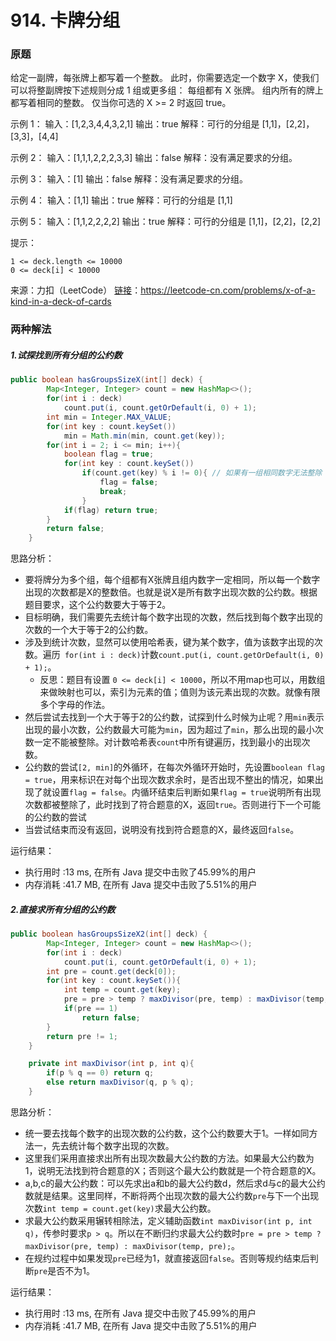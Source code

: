 # 914. 卡牌分组

### 原题
给定一副牌，每张牌上都写着一个整数。
此时，你需要选定一个数字 X，使我们可以将整副牌按下述规则分成 1 组或更多组：
每组都有 X 张牌。
组内所有的牌上都写着相同的整数。
仅当你可选的 X >= 2 时返回 true。

示例 1：
输入：[1,2,3,4,4,3,2,1]
输出：true
解释：可行的分组是 [1,1]，[2,2]，[3,3]，[4,4]

示例 2：
输入：[1,1,1,2,2,2,3,3]
输出：false
解释：没有满足要求的分组。

示例 3：
输入：[1]
输出：false
解释：没有满足要求的分组。

示例 4：
输入：[1,1]
输出：true
解释：可行的分组是 [1,1]

示例 5：
输入：[1,1,2,2,2,2]
输出：true
解释：可行的分组是 [1,1]，[2,2]，[2,2]

提示：
```
1 <= deck.length <= 10000
0 <= deck[i] < 10000
```

来源：力扣（LeetCode）
[链接](https://leetcode-cn.com/problems/x-of-a-kind-in-a-deck-of-cards)：https://leetcode-cn.com/problems/x-of-a-kind-in-a-deck-of-cards

### 两种解法

##### 1.试探找到所有分组的公约数

```java
public boolean hasGroupsSizeX(int[] deck) {
        Map<Integer, Integer> count = new HashMap<>();
        for(int i : deck)
            count.put(i, count.getOrDefault(i, 0) + 1);
        int min = Integer.MAX_VALUE;
        for(int key : count.keySet())
            min = Math.min(min, count.get(key));
        for(int i = 2; i <= min; i++){
            boolean flag = true;
            for(int key : count.keySet())
                if(count.get(key) % i != 0){ // 如果有一组相同数字无法整除 每组分i就不可以
                    flag = false;
                    break;
                }
            if(flag) return true;
        }
        return false;
    }
```

思路分析：

* 要将牌分为多个组，每个组都有X张牌且组内数字一定相同，所以每一个数字出现的次数都是X的整数倍。也就是说X是所有数字出现次数的公约数。根据题目要求，这个公约数要大于等于2。
* 目标明确，我们需要先去统计每个数字出现的次数，然后找到每个数字出现的次数的一个大于等于2的公约数。
* 涉及到统计次数，显然可以使用哈希表，键为某个数字，值为该数字出现的次数。遍历` for(int i : deck)`计数`count.put(i, count.getOrDefault(i, 0) + 1);`。
    * 反思：题目有设置 `0 <= deck[i] < 10000`，所以不用map也可以，用数组来做映射也可以，索引为元素的值；值则为该元素出现的次数。就像有限多个字母的作法。
* 然后尝试去找到一个大于等于2的公约数，试探到什么时候为止呢？用`min`表示出现的最小次数，公约数最大可能为`min`，因为超过了`min`，那么出现的最小次数一定不能被整除。对计数哈希表`count`中所有键遍历，找到最小的出现次数。
* 公约数的尝试`[2, min]`的外循环，在每次外循环开始时，先设置`boolean flag = true`，用来标识在对每个出现次数求余时，是否出现不整出的情况，如果出现了就设置`flag = false`。内循环结束后判断如果`flag = true`说明所有出现次数都被整除了，此时找到了符合题意的X，返回`true`。否则进行下一个可能的公约数的尝试
* 当尝试结束而没有返回，说明没有找到符合题意的X，最终返回`false`。

运行结果：
* 执行用时 :13 ms, 在所有 Java 提交中击败了45.99%的用户
* 内存消耗 :41.7 MB, 在所有 Java 提交中击败了5.51%的用户

##### 2.直接求所有分组的公约数

```java
public boolean hasGroupsSizeX2(int[] deck) {
        Map<Integer, Integer> count = new HashMap<>();
        for(int i : deck)
            count.put(i, count.getOrDefault(i, 0) + 1);
        int pre = count.get(deck[0]);
        for(int key : count.keySet()){
            int temp = count.get(key);
            pre = pre > temp ? maxDivisor(pre, temp) : maxDivisor(temp, pre);
            if(pre == 1)
                return false;
        }
        return pre != 1;
    }

 	private int maxDivisor(int p, int q){
        if(p % q == 0) return q;
        else return maxDivisor(q, p % q);
    }
```

思路分析：

* 统一要去找每个数字的出现次数的公约数，这个公约数要大于1。一样如同方法一，先去统计每个数字出现的次数。
* 这里我们采用直接求出所有出现次数最大公约数的方法。如果最大公约数为1，说明无法找到符合题意的X；否则这个最大公约数就是一个符合题意的X。
* a,b,c的最大公约数：可以先求出a和b的最大公约数d，然后求d与c的最大公约数就是结果。这里同样，不断将两个出现次数的最大公约数`pre`与下一个出现次数`int temp = count.get(key)`求最大公约数。
* 求最大公约数采用辗转相除法，定义辅助函数`int maxDivisor(int p, int q)`，传参时要求`p > q`。所以在不断归约求最大公约数时`pre = pre > temp ? maxDivisor(pre, temp) : maxDivisor(temp, pre);`。
* 在规约过程中如果发现`pre`已经为1，就直接返回`false`。否则等规约结束后判断`pre`是否不为1。

运行结果：

* 执行用时 :13 ms, 在所有 Java 提交中击败了45.99%的用户
* 内存消耗 :41.7 MB, 在所有 Java 提交中击败了5.51%的用户